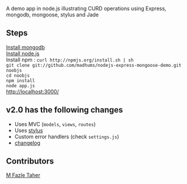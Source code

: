 A demo app in node.js illustrating CURD operations using Express, mongodb, mongoose, stylus and Jade

## Steps
  [Install mongodb](http://www.mongodb.org/display/DOCS/Building+for+Linux)    
  [Install node.js](https://github.com/joyent/node/wiki/Installation)    
  Install npm : `curl http://npmjs.org/install.sh | sh`    
  `git clone git://github.com/madhums/nodejs-express-mongoose-demo.git noobjs`    
  `cd noobjs`    
  `npm install`    
  `node app.js`    
  [http://localhost:3000/](http://localhost:3000/)    
  
## v2.0 has the following changes
  * Uses MVC (`models`, `views`, `routes`)
  * Uses [stylus](http://learnboost.github.com/stylus/)
  * Custom error handlers (check `settings.js`)
  * [changelog](https://github.com/madhums/nodejs-express-mongoose-demo/compare/v1.0...v2.0)
  
## Contributors
  [M Fazle Taher](https://github.com/mftaher)
